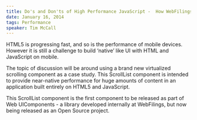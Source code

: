 ```yaml
---
title: Do's and Don'ts of High Performance JavaScript -  How WebFilings New Open Source Project Improves the Mobile Experience
date: January 16, 2014
tags: Performance
speaker: Tim McCall
---
```




HTML5 is progressing fast, and so is the performance of mobile devices.  However it is still a challenge to build ‘native’ like UI with HTML and JavaScript on mobile.

The topic of discussion will be around using a brand new virtualized scrolling component as a case study. This ScrollList component is intended to provide near-native performance for huge amounts of content in an application built entirely on HTML5 and JavaScript.

This ScrollList component is the first component to be released as part of Web UIComponents - a library developed internally at WebFilings, but now being released as an Open Source project.
